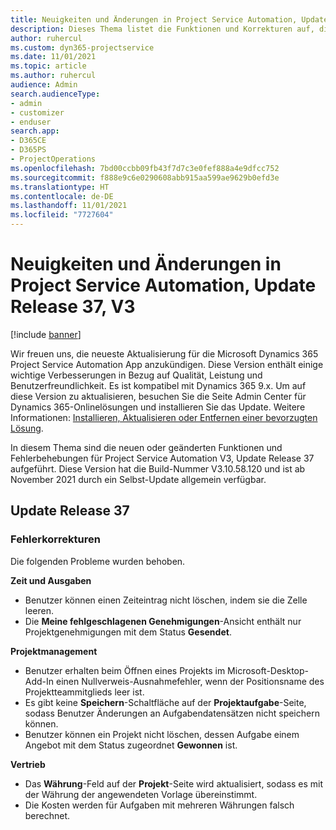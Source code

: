 ```yaml
---
title: Neuigkeiten und Änderungen in Project Service Automation, Update Release 37, V3
description: Dieses Thema listet die Funktionen und Korrekturen auf, die in Microsoft Dynamics 365 Project Service Automation Update-Version 37, V3 verfügbar sind.
author: ruhercul
ms.custom: dyn365-projectservice
ms.date: 11/01/2021
ms.topic: article
ms.author: ruhercul
audience: Admin
search.audienceType:
- admin
- customizer
- enduser
search.app:
- D365CE
- D365PS
- ProjectOperations
ms.openlocfilehash: 7bd00ccbb09fb43f7d7c3e0fef888a4e9dfcc752
ms.sourcegitcommit: f888e9c6e0290608abb915aa599ae9629b0efd3e
ms.translationtype: HT
ms.contentlocale: de-DE
ms.lasthandoff: 11/01/2021
ms.locfileid: "7727604"
---
```

# <a name="whats-new-or-changed-in-project-service-automation-update-release-37-v3"></a>Neuigkeiten und Änderungen in Project Service Automation, Update Release 37, V3

[!include [banner](../includes/psa-now-project-operations.md)]

Wir freuen uns, die neueste Aktualisierung für die Microsoft Dynamics 365 Project Service Automation App anzukündigen. Diese Version enthält einige wichtige Verbesserungen in Bezug auf Qualität, Leistung und Benutzerfreundlichkeit. Es ist kompatibel mit Dynamics 365 9.x. Um auf diese Version zu aktualisieren, besuchen Sie die Seite Admin Center für Dynamics 365-Onlinelösungen und installieren Sie das Update. Weitere Informationen: [Installieren, Aktualisieren oder Entfernen einer bevorzugten Lösung](/power-platform/admin/install-remove-preferred-solution).

In diesem Thema sind die neuen oder geänderten Funktionen und Fehlerbehebungen für Project Service Automation V3, Update Release 37 aufgeführt. Diese Version hat die Build-Nummer V3.10.58.120 und ist ab November 2021 durch ein Selbst-Update allgemein verfügbar.

## <a name="update-release-37"></a>Update Release 37

### <a name="bug-fixes"></a>Fehlerkorrekturen

Die folgenden Probleme wurden behoben.

**Zeit und Ausgaben**
- Benutzer können einen Zeiteintrag nicht löschen, indem sie die Zelle leeren.
- Die **Meine fehlgeschlagenen Genehmigungen**-Ansicht enthält nur Projektgenehmigungen mit dem Status **Gesendet**.

**Projektmanagement**
- Benutzer erhalten beim Öffnen eines Projekts im Microsoft-Desktop-Add-In einen Nullverweis-Ausnahmefehler, wenn der Positionsname des Projektteammitglieds leer ist.
- Es gibt keine **Speichern**-Schaltfläche auf der **Projektaufgabe**-Seite, sodass Benutzer Änderungen an Aufgabendatensätzen nicht speichern können.
- Benutzer können ein Projekt nicht löschen, dessen Aufgabe einem Angebot mit dem Status zugeordnet **Gewonnen** ist.

**Vertrieb**
- Das **Währung**-Feld auf der **Projekt**-Seite wird aktualisiert, sodass es mit der Währung der angewendeten Vorlage übereinstimmt.
- Die Kosten werden für Aufgaben mit mehreren Währungen falsch berechnet.
